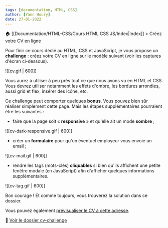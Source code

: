```yaml
---
tags: [documentation, HTML, CSS]
author: [Yann Houry]
date: 27-01-2022
---
```


🏠 [[Documentation/HTML-CSS/Cours HTML CSS JS/Index|Index]] \> Créez votre CV en ligne

Pour finir ce cours dédié au HTML, CSS et JavaScript, je vous propose un **challenge** : créez votre CV en ligne sur le modèle suivant (voir les captures d'écran ci-dessous).

![[cv.gif | 600]]

Vous aurez à utiliser à peu près tout ce que nous avons vu en HTML et CSS. Vous devrez utiliser notamment les effets d'ombre, les bordures arrondies, aussi grid et flex, insérer des icône, etc.

Ce challenge peut comporter quelques **bonus**. Vous pouvez bien sûr réaliser simplement cette page. Mais les étapes supplémentaires pourraient être les suivantes :

- faire que la page soit « **responsive** » et qu'elle ait un mode **sombre** ;

![[cv-dark-responsive.gif | 600]]

- créer un **formulaire** pour qu'un éventuel employeur vous envoie un email ;

![[cv-mail.gif | 600]]
- rendre les tags (mots-clés) **cliquables** si bien qu'ils affichent une petite fenêtre modale (en JavaScript) afin d'afficher quelques informations supplémentaires.

![[cv-tag.gif | 600]]

Bon courage ! Et comme toujours, vous trouverez la solution dans ce dossier.

Vous pouvez également [prévisualiser le CV à cette adresse][1].


📁 [Voir le dossier cv-challenge][2]

[1]:	https://cv-challenge.netlify.app
[2]:	https://app.box.com/s/wzc7zdwnhmrypn66z5pct2e7uc57aijk